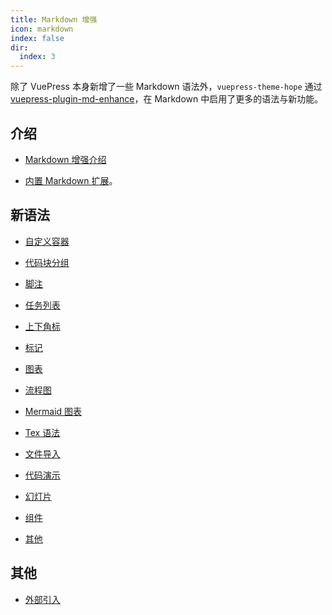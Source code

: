 ```yaml
---
title: Markdown 增强
icon: markdown
index: false
dir:
  index: 3
---
```


除了 VuePress 本身新增了一些 Markdown 语法外，`vuepress-theme-hope` 通过 [vuepress-plugin-md-enhance][md-enhance]，在 Markdown 中启用了更多的语法与新功能。

<!-- more -->

## 介绍

- [Markdown 增强介绍](intro.md)

- [内置 Markdown 扩展](../../cookbook/vuepress/markdown.md)。

## 新语法

- [自定义容器](container.md)

- [代码块分组](code-group.md)

- [脚注](footnote.md)

- [任务列表](tasklist.md)

- [上下角标](sup-sub.md)

- [标记](mark.md)

- [图表](chart.md)

- [流程图](flowchart.md)

- [Mermaid 图表](mermaid.md)

- [Tex 语法](tex.md)

- [文件导入](include.md)

- [代码演示](demo.md)

- [幻灯片](presentation.md)

- [组件](components.md)

- [其他](others.md)

## 其他

- [外部引入](external.md)

[md-enhance]: https://vuepress-theme-hope.github.io/v2/md-enhance/
